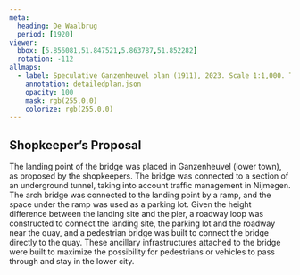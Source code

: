 ```yaml
---
meta:
  heading: De Waalbrug
  period: [1920]
viewer:
  bbox: [5.856081,51.847521,5.863787,51.852282]
  rotation: -112
allmaps:
  - label: Speculative Ganzenheuvel plan (1911), 2023. Scale 1:1,000. The Berlage.
    annotation: detailedplan.json
    opacity: 100
    mask: rgb(255,0,0)
    colorize: rgb(255,0,0)
---
```


## Shopkeeper’s Proposal

The landing point of the bridge was placed in Ganzenheuvel (lower town), as proposed by the shopkeepers. The bridge was connected to a section of an underground tunnel, taking into account traffic management in Nijmegen. The arch bridge was connected to the landing point by a ramp, and the space under the ramp was used as a parking lot. Given the height difference between the landing site and the pier, a roadway loop was constructed to connect the landing site, the parking lot and the roadway near the quay, and a pedestrian bridge was built to connect the bridge directly to the quay. These ancillary infrastructures attached to the bridge were built to maximize the possibility for pedestrians or vehicles to pass through and stay in the lower city.
